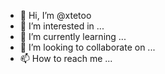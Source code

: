 - 👋 Hi, I’m @xtetoo
- 👀 I’m interested in ...
- 🌱 I’m currently learning ...
- 💞️ I’m looking to collaborate on ...
- 📫 How to reach me ...

<!---
xtetoo/xtetoo is a ✨ special ✨ repository because its `README.md` (this file) appears on your GitHub profile.
You can click the Preview link to take a look at your changes.
--->
